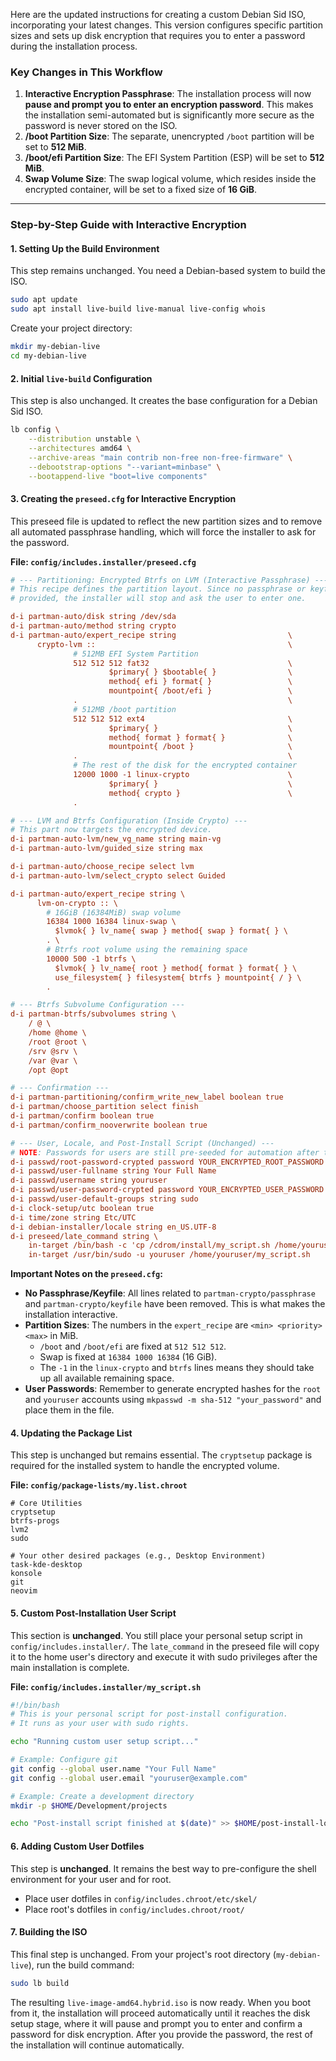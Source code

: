 Here are the updated instructions for creating a custom Debian Sid ISO, incorporating your latest changes. This version configures specific partition sizes and sets up disk encryption that requires you to enter a password during the installation process.

### **Key Changes in This Workflow**

1.  **Interactive Encryption Passphrase**: The installation process will now **pause and prompt you to enter an encryption password**. This makes the installation semi-automated but is significantly more secure as the password is never stored on the ISO.
2.  **/boot Partition Size**: The separate, unencrypted `/boot` partition will be set to **512 MiB**.
3.  **/boot/efi Partition Size**: The EFI System Partition (ESP) will be set to **512 MiB**.
4.  **Swap Volume Size**: The swap logical volume, which resides inside the encrypted container, will be set to a fixed size of **16 GiB**.

---

### **Step-by-Step Guide with Interactive Encryption**

#### **1. Setting Up the Build Environment**

This step remains unchanged. You need a Debian-based system to build the ISO.

```bash
sudo apt update
sudo apt install live-build live-manual live-config whois
```

Create your project directory:
```bash
mkdir my-debian-live
cd my-debian-live
```

#### **2. Initial `live-build` Configuration**

This step is also unchanged. It creates the base configuration for a Debian Sid ISO.

```bash
lb config \
    --distribution unstable \
    --architectures amd64 \
    --archive-areas "main contrib non-free non-free-firmware" \
    --debootstrap-options "--variant=minbase" \
    --bootappend-live "boot=live components"
```

#### **3. Creating the `preseed.cfg` for Interactive Encryption**

This preseed file is updated to reflect the new partition sizes and to remove all automated passphrase handling, which will force the installer to ask for the password.

**File: `config/includes.installer/preseed.cfg`**
```cfg
# --- Partitioning: Encrypted Btrfs on LVM (Interactive Passphrase) ---
# This recipe defines the partition layout. Since no passphrase or keyfile is
# provided, the installer will stop and ask the user to enter one.

d-i partman-auto/disk string /dev/sda
d-i partman-auto/method string crypto
d-i partman-auto/expert_recipe string                         \
      crypto-lvm ::                                           \
              # 512MB EFI System Partition
              512 512 512 fat32                               \
                      $primary{ } $bootable{ }                \
                      method{ efi } format{ }                 \
                      mountpoint{ /boot/efi }                 \
              .                                               \
              # 512MB /boot partition
              512 512 512 ext4                                \
                      $primary{ }                             \
                      method{ format } format{ }              \
                      mountpoint{ /boot }                     \
              .                                               \
              # The rest of the disk for the encrypted container
              12000 1000 -1 linux-crypto                      \
                      $primary{ }                             \
                      method{ crypto }                        \
              .

# --- LVM and Btrfs Configuration (Inside Crypto) ---
# This part now targets the encrypted device.
d-i partman-auto-lvm/new_vg_name string main-vg
d-i partman-auto-lvm/guided_size string max

d-i partman-auto/choose_recipe select lvm
d-i partman-auto-lvm/select_crypto select Guided

d-i partman-auto/expert_recipe string \
      lvm-on-crypto :: \
        # 16GiB (16384MiB) swap volume
        16384 1000 16384 linux-swap \
          $lvmok{ } lv_name{ swap } method{ swap } format{ } \
        . \
        # Btrfs root volume using the remaining space
        10000 500 -1 btrfs \
          $lvmok{ } lv_name{ root } method{ format } format{ } \
          use_filesystem{ } filesystem{ btrfs } mountpoint{ / } \
        .

# --- Btrfs Subvolume Configuration ---
d-i partman-btrfs/subvolumes string \
    / @ \
    /home @home \
    /root @root \
    /srv @srv \
    /var @var \
    /opt @opt

# --- Confirmation ---
d-i partman-partitioning/confirm_write_new_label boolean true
d-i partman/choose_partition select finish
d-i partman/confirm boolean true
d-i partman/confirm_nooverwrite boolean true

# --- User, Locale, and Post-Install Script (Unchanged) ---
# NOTE: Passwords for users are still pre-seeded for automation after the disk encryption step.
d-i passwd/root-password-crypted password YOUR_ENCRYPTED_ROOT_PASSWORD
d-i passwd/user-fullname string Your Full Name
d-i passwd/username string youruser
d-i passwd/user-password-crypted password YOUR_ENCRYPTED_USER_PASSWORD
d-i passwd/user-default-groups string sudo
d-i clock-setup/utc boolean true
d-i time/zone string Etc/UTC
d-i debian-installer/locale string en_US.UTF-8
d-i preseed/late_command string \
    in-target /bin/bash -c 'cp /cdrom/install/my_script.sh /home/youruser/my_script.sh && chown youruser:youruser /home/youruser/my_script.sh && chmod +x /home/youruser/my_script.sh'; \
    in-target /usr/bin/sudo -u youruser /home/youruser/my_script.sh
```

**Important Notes on the `preseed.cfg`:**

* **No Passphrase/Keyfile**: All lines related to `partman-crypto/passphrase` and `partman-crypto/keyfile` have been removed. This is what makes the installation interactive.
* **Partition Sizes**: The numbers in the `expert_recipe` are `<min> <priority> <max>` in MiB.
    * `/boot` and `/boot/efi` are fixed at `512 512 512`.
    * Swap is fixed at `16384 1000 16384` (16 GiB).
    * The `-1` in the `linux-crypto` and `btrfs` lines means they should take up all available remaining space.
* **User Passwords**: Remember to generate encrypted hashes for the `root` and `youruser` accounts using `mkpasswd -m sha-512 "your_password"` and place them in the file.

#### **4. Updating the Package List**

This step is unchanged but remains essential. The `cryptsetup` package is required for the installed system to handle the encrypted volume.

**File: `config/package-lists/my.list.chroot`**
```
# Core Utilities
cryptsetup
btrfs-progs
lvm2
sudo

# Your other desired packages (e.g., Desktop Environment)
task-kde-desktop
konsole
git
neovim
```

#### **5. Custom Post-Installation User Script**

This section is **unchanged**. You still place your personal setup script in `config/includes.installer/`. The `late_command` in the preseed file will copy it to the home user's directory and execute it with sudo privileges after the main installation is complete.

**File: `config/includes.installer/my_script.sh`**
```bash
#!/bin/bash
# This is your personal script for post-install configuration.
# It runs as your user with sudo rights.

echo "Running custom user setup script..."

# Example: Configure git
git config --global user.name "Your Full Name"
git config --global user.email "youruser@example.com"

# Example: Create a development directory
mkdir -p $HOME/Development/projects

echo "Post-install script finished at $(date)" >> $HOME/post-install-log.txt
```

#### **6. Adding Custom User Dotfiles**

This step is **unchanged**. It remains the best way to pre-configure the shell environment for your user and for root.

* Place user dotfiles in `config/includes.chroot/etc/skel/`
* Place root's dotfiles in `config/includes.chroot/root/`

#### **7. Building the ISO**

This final step is unchanged. From your project's root directory (`my-debian-live`), run the build command:

```bash
sudo lb build
```

The resulting `live-image-amd64.hybrid.iso` is now ready. When you boot from it, the installation will proceed automatically until it reaches the disk setup stage, where it will pause and prompt you to enter and confirm a password for disk encryption. After you provide the password, the rest of the installation will continue automatically.
